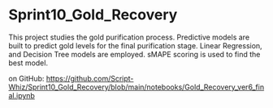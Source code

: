 # Sprint10_Gold_Recovery

This project studies the gold purification process.
Predictive models are built to predict gold levels for the final purification stage.
Linear Regression, and Decision Tree models are employed. 
sMAPE scoring is used to find the best model.

on GitHub:
https://github.com/Script-Whiz/Sprint10_Gold_Recovery/blob/main/notebooks/Gold_Recovery_ver6_final.ipynb 

